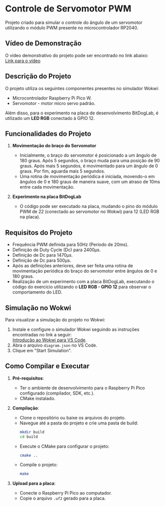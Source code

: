 # Controle de Servomotor PWM

Projeto criado para simular o controle do ângulo de um servomotor utilizando o módulo PWM presente no microcontrolador RP2040.

## Vídeo de Demonstração

O vídeo demonstrativo do projeto pode ser encontrado no link abaixo:  
[Link para o vídeo]()

## Descrição do Projeto

O projeto utiliza os seguintes componentes presentes no simulador Wokwi:
- Microcontrolador Raspberry Pi Pico W.
- Servomotor - motor micro servo padrão.

Além disso, para o experimento na placa de desenvolvimento BitDogLab, é utilizado um **LED RGB** conectado à GPIO 12.

## Funcionalidades do Projeto

1. **Movimentação do braço do Servomotor**
   - Inicialmente, o braço do servomotor é posicionado a um ângulo de 180 graus. Após 5 segundos, o braço muda para uma posição de 90 graus. Após mais 5 segundos, é movimentado para um ângulo de 0 graus. Por fim, aguarda mais 5 segundos.
   - Uma rotina de movimentação periódica é iniciada, movendo-o em ângulos de 0 e 180 graus de maneira suave, com um atraso de 10ms entre cada movimentação.

2. **Experimento na placa BitDogLab**
   - O código pode ser executado na placa, mudando o pino do módulo PWM de 22 (conectado ao servomotor no Wokwi) para 12 (LED RGB na placa).

## Requisitos do Projeto

- Frequência PWM definida para 50Hz (Período de 20ms).
- Definição de Duty Cycle (Dc) para 2400μs.
- Definição de Dc para 1470μs.
- Definição de Dc para 500μs.
- Após as definições anteriores, deve ser feita uma rotina de movimentação periódica do braço do servomotor entre ângulos de 0 e 180 graus.
- Realização de um experimento com a placa BitDogLab, executando o código do exercício utilizando o **LED RGB - GPIO 12** para observar o comportamento do LED.

## Simulação no Wokwi

Para visualizar a simulação do projeto no Wokwi:
1. Instale e configure o simulador Wokwi seguindo as instruções encontradas no link a seguir:  
   [Introdução ao Wokwi para VS Code](https://docs.wokwi.com/pt-BR/vscode/getting-started).
2. Abra o arquivo `diagram.json` no VS Code.
3. Clique em "Start Simulation".

## Como Compilar e Executar

1. **Pré-requisitos**:
   - Ter o ambiente de desenvolvimento para o Raspberry Pi Pico configurado (compilador, SDK, etc.).
   - CMake instalado.

2. **Compilação**:
   - Clone o repositório ou baixe os arquivos do projeto.
   - Navegue até a pasta do projeto e crie uma pasta de build:
     ```bash
     mkdir build
     cd build
     ```
   - Execute o CMake para configurar o projeto:
     ```bash
     cmake ..
     ```
   - Compile o projeto:
     ```bash
     make
     ```

3. **Upload para a placa**:
   - Conecte o Raspberry Pi Pico ao computador.
   - Copie o arquivo `.uf2` gerado para a placa.